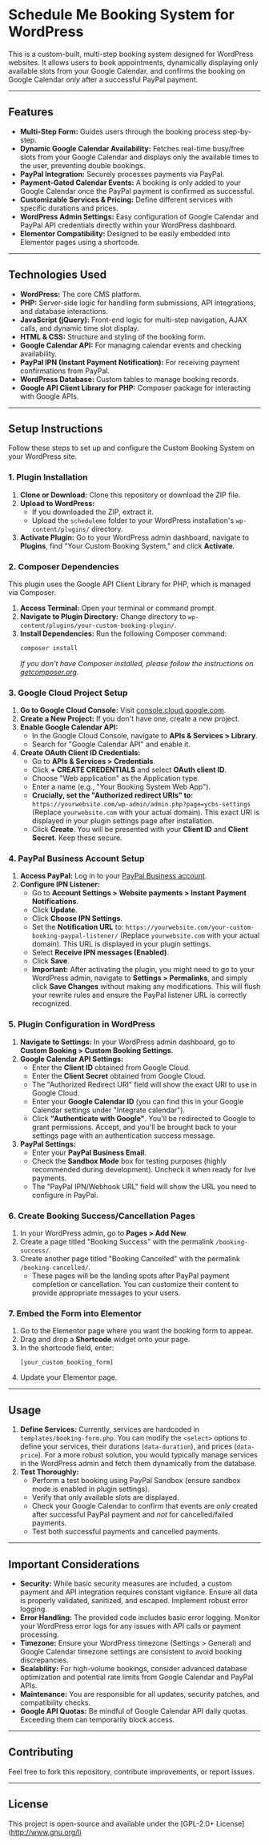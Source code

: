 # Schedule Me Booking System for WordPress

This is a custom-built, multi-step booking system designed for WordPress websites. It allows users to book appointments, dynamically displaying only available slots from your Google Calendar, and confirms the booking on Google Calendar *only* after a successful PayPal payment.

---

## Features

* **Multi-Step Form:** Guides users through the booking process step-by-step.
* **Dynamic Google Calendar Availability:** Fetches real-time busy/free slots from your Google Calendar and displays only the available times to the user, preventing double bookings.
* **PayPal Integration:** Securely processes payments via PayPal.
* **Payment-Gated Calendar Events:** A booking is only added to your Google Calendar once the PayPal payment is confirmed as successful.
* **Customizable Services & Pricing:** Define different services with specific durations and prices.
* **WordPress Admin Settings:** Easy configuration of Google Calendar and PayPal API credentials directly within your WordPress dashboard.
* **Elementor Compatibility:** Designed to be easily embedded into Elementor pages using a shortcode.

---

## Technologies Used

* **WordPress:** The core CMS platform.
* **PHP:** Server-side logic for handling form submissions, API integrations, and database interactions.
* **JavaScript (jQuery):** Front-end logic for multi-step navigation, AJAX calls, and dynamic time slot display.
* **HTML & CSS:** Structure and styling of the booking form.
* **Google Calendar API:** For managing calendar events and checking availability.
* **PayPal IPN (Instant Payment Notification):** For receiving payment confirmations from PayPal.
* **WordPress Database:** Custom tables to manage booking records.
* **Google API Client Library for PHP:** Composer package for interacting with Google APIs.

---

## Setup Instructions

Follow these steps to set up and configure the Custom Booking System on your WordPress site.

### 1. Plugin Installation

1.  **Clone or Download:** Clone this repository or download the ZIP file.
2.  **Upload to WordPress:**
    * If you downloaded the ZIP, extract it.
    * Upload the `scheduleme` folder to your WordPress installation's `wp-content/plugins/` directory.
3.  **Activate Plugin:** Go to your WordPress admin dashboard, navigate to **Plugins**, find "Your Custom Booking System," and click **Activate**.

### 2. Composer Dependencies

This plugin uses the Google API Client Library for PHP, which is managed via Composer.

1.  **Access Terminal:** Open your terminal or command prompt.
2.  **Navigate to Plugin Directory:** Change directory to `wp-content/plugins/your-custom-booking-plugin/`.
3.  **Install Dependencies:** Run the following Composer command:
    ```bash
    composer install
    ```
    *If you don't have Composer installed, please follow the instructions on [getcomposer.org](https://getcomposer.org/doc/00-intro.md#installation-linux-unix-macos).*

### 3. Google Cloud Project Setup

1.  **Go to Google Cloud Console:** Visit [console.cloud.google.com](https://console.cloud.google.com/).
2.  **Create a New Project:** If you don't have one, create a new project.
3.  **Enable Google Calendar API:**
    * In the Google Cloud Console, navigate to **APIs & Services > Library**.
    * Search for "Google Calendar API" and enable it.
4.  **Create OAuth Client ID Credentials:**
    * Go to **APIs & Services > Credentials**.
    * Click **+ CREATE CREDENTIALS** and select **OAuth client ID**.
    * Choose "Web application" as the Application type.
    * Enter a name (e.g., "Your Booking System Web App").
    * **Crucially, set the "Authorized redirect URIs" to:** `https://yourwebsite.com/wp-admin/admin.php?page=ycbs-settings` (Replace `yourwebsite.com` with your actual domain). This exact URI is displayed in your plugin settings page after installation.
    * Click **Create**. You will be presented with your **Client ID** and **Client Secret**. Keep these secure.

### 4. PayPal Business Account Setup

1.  **Access PayPal:** Log in to your [PayPal Business account](https://www.paypal.com/signin?locale.x=en_US&country.x=CA).
2.  **Configure IPN Listener:**
    * Go to **Account Settings > Website payments > Instant Payment Notifications**.
    * Click **Update**.
    * Click **Choose IPN Settings**.
    * Set the **Notification URL** to: `https://yourwebsite.com/your-custom-booking-paypal-listener/` (Replace `yourwebsite.com` with your actual domain). This URL is displayed in your plugin settings.
    * Select **Receive IPN messages (Enabled)**.
    * Click **Save**.
    * **Important:** After activating the plugin, you might need to go to your WordPress admin, navigate to **Settings > Permalinks**, and simply click **Save Changes** without making any modifications. This will flush your rewrite rules and ensure the PayPal listener URL is correctly recognized.

### 5. Plugin Configuration in WordPress

1.  **Navigate to Settings:** In your WordPress admin dashboard, go to **Custom Booking > Custom Booking Settings**.
2.  **Google Calendar API Settings:**
    * Enter the **Client ID** obtained from Google Cloud.
    * Enter the **Client Secret** obtained from Google Cloud.
    * The "Authorized Redirect URI" field will show the exact URI to use in Google Cloud.
    * Enter your **Google Calendar ID** (you can find this in your Google Calendar settings under "Integrate calendar").
    * Click **"Authenticate with Google"**. You'll be redirected to Google to grant permissions. Accept, and you'll be brought back to your settings page with an authentication success message.
3.  **PayPal Settings:**
    * Enter your **PayPal Business Email**.
    * Check the **Sandbox Mode** box for testing purposes (highly recommended during development). Uncheck it when ready for live payments.
    * The "PayPal IPN/Webhook URL" field will show the URL you need to configure in PayPal.

### 6. Create Booking Success/Cancellation Pages

1.  In your WordPress admin, go to **Pages > Add New**.
2.  Create a page titled "Booking Success" with the permalink `/booking-success/`.
3.  Create another page titled "Booking Cancelled" with the permalink `/booking-cancelled/`.
    * These pages will be the landing spots after PayPal payment completion or cancellation. You can customize their content to provide appropriate messages to your users.

### 7. Embed the Form into Elementor

1.  Go to the Elementor page where you want the booking form to appear.
2.  Drag and drop a **Shortcode** widget onto your page.
3.  In the shortcode field, enter:
    ```
    [your_custom_booking_form]
    ```
4.  Update your Elementor page.

---

## Usage

1.  **Define Services:** Currently, services are hardcoded in `templates/booking-form.php`. You can modify the `<select>` options to define your services, their durations (`data-duration`), and prices (`data-price`). For a more robust solution, you would typically manage services in the WordPress admin and fetch them dynamically from the database.
2.  **Test Thoroughly:**
    * Perform a test booking using PayPal Sandbox (ensure sandbox mode is enabled in plugin settings).
    * Verify that only available slots are displayed.
    * Check your Google Calendar to confirm that events are *only* created after successful PayPal payment and *not* for cancelled/failed payments.
    * Test both successful payments and cancelled payments.

---

## Important Considerations

* **Security:** While basic security measures are included, a custom payment and API integration requires constant vigilance. Ensure all data is properly validated, sanitized, and escaped. Implement robust error logging.
* **Error Handling:** The provided code includes basic error logging. Monitor your WordPress error logs for any issues with API calls or payment processing.
* **Timezone:** Ensure your WordPress timezone (Settings > General) and Google Calendar timezone settings are consistent to avoid booking discrepancies.
* **Scalability:** For high-volume bookings, consider advanced database optimization and potential rate limits from Google Calendar and PayPal APIs.
* **Maintenance:** You are responsible for all updates, security patches, and compatibility checks.
* **Google API Quotas:** Be mindful of Google Calendar API daily quotas. Exceeding them can temporarily block access.

---

## Contributing

Feel free to fork this repository, contribute improvements, or report issues.

---

## License

This project is open-source and available under the [GPL-2.0+ License](http://www.gnu.org/li
